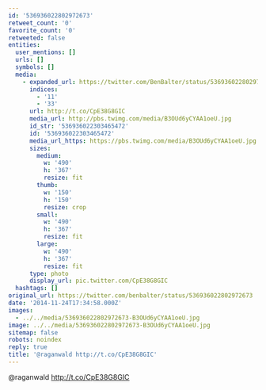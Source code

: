 ```yaml
---
id: '536936022802972673'
retweet_count: '0'
favorite_count: '0'
retweeted: false
entities:
  user_mentions: []
  urls: []
  symbols: []
  media:
    - expanded_url: https://twitter.com/BenBalter/status/536936022802972673/photo/1
      indices:
        - '11'
        - '33'
      url: http://t.co/CpE38G8GIC
      media_url: http://pbs.twimg.com/media/B3OUd6yCYAA1oeU.jpg
      id_str: '536936022303465472'
      id: '536936022303465472'
      media_url_https: https://pbs.twimg.com/media/B3OUd6yCYAA1oeU.jpg
      sizes:
        medium:
          w: '490'
          h: '367'
          resize: fit
        thumb:
          w: '150'
          h: '150'
          resize: crop
        small:
          w: '490'
          h: '367'
          resize: fit
        large:
          w: '490'
          h: '367'
          resize: fit
      type: photo
      display_url: pic.twitter.com/CpE38G8GIC
  hashtags: []
original_url: https://twitter.com/benbalter/status/536936022802972673
date: '2014-11-24T17:34:58.000Z'
images:
  - ../../media/536936022802972673-B3OUd6yCYAA1oeU.jpg
image: ../../media/536936022802972673-B3OUd6yCYAA1oeU.jpg
sitemap: false
robots: noindex
reply: true
title: '@raganwald http://t.co/CpE38G8GIC'
---
```


@raganwald http://t.co/CpE38G8GIC
